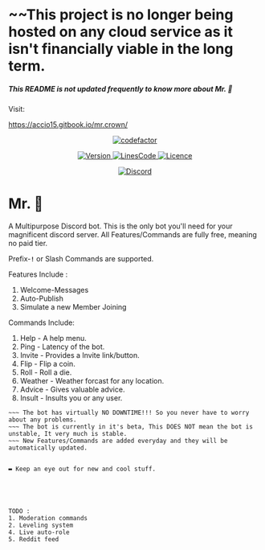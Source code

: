 # ~~This project is no longer being hosted on any cloud service as it isn't financially viable in the long term.

##### This README is not updated frequently to know more about Mr. 👑

Visit:

https://accio15.gitbook.io/mr.crown/

<p align="center">
<a href="https://www.youtube.com/watch?v=dQw4w9WgXcQ">
<img align="centre" alt="codefactor" src="https://img.shields.io/codefactor/grade/github/Shilish/Mr.Crown?style=for-the-badge" />
 </a>
</p>

<p align="center">
<a href="https://www.youtube.com/watch?v=dQw4w9WgXcQ">
<img align="centre" alt="Version" src="https://img.shields.io/github/package-json/v/Shilish/Mr.Crown?color=%23000000&style=for-the-badge" />
 </a>
<a href="https://www.youtube.com/watch?v=dQw4w9WgXcQ">
<img align="centre" alt="LinesCode" src="https://img.shields.io/tokei/lines/github/Shilish/Mr.Crown?color=%23ed7d2d&label=Lines%20of%20code&style=for-the-badge" />
 </a>
<a href="https://github.com/Shilish/Mr.Crown/blob/main/LICENSE.md">
<img align="centre" alt="Licence" src="https://img.shields.io/github/license/Shilish/Mr.Crown?color=960312&style=for-the-badge" />
 </a>
</p>

<p align="center">
<a href="https://discord.gg/UVZKvqQUAW">
<img align="centre" alt="Discord" src="https://img.shields.io/badge/Support%20Server-%237289DA.svg?style=for-the-badge&logo=discord&logoColor=white" />
 </a>
</p>

# **Mr. 👑**

A Multipurpose Discord bot.
This is the only bot you'll need for your magnificent discord server.
All Features/Commands are fully free, meaning no paid tier.

Prefix-**`!`** or Slash Commands are supported.

Features Include :

1. Welcome-Messages
2. Auto-Publish
3. Simulate a new Member Joining

Commands Include:

1. Help - A help menu.
2. Ping - Latency of the bot.
3. Invite - Provides a Invite link/button.
4. Flip - Flip a coin.
5. Roll - Roll a die.
6. Weather - Weather forcast for any location.
7. Advice - Gives valuable advice.
8. Insult - Insults you or any user.

```All your server specific settings are stored on a Cloud-Based Database.
~~~ The bot has virtually NO DOWNTIME!!! So you never have to worry about any problems.
~~~ The bot is currently in it's beta, This DOES NOT mean the bot is unstable, It very much is stable.
~~~ New Features/Commands are added everyday and they will be automatically updated.


▬ Keep an eye out for new and cool stuff.





TODO :
1. Moderation commands
2. Leveling system
4. Live auto-role
5. Reddit feed
```
